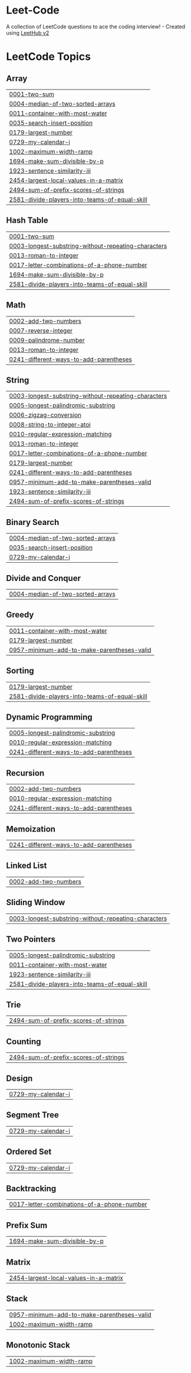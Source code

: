 # Leet-Code
A collection of LeetCode questions to ace the coding interview! - Created using [LeetHub v2](https://github.com/arunbhardwaj/LeetHub-2.0)

<!---LeetCode Topics Start-->
# LeetCode Topics
## Array
|  |
| ------- |
| [0001-two-sum](https://github.com/YasirY-ux/Leet-Code/tree/master/0001-two-sum) |
| [0004-median-of-two-sorted-arrays](https://github.com/YasirY-ux/Leet-Code/tree/master/0004-median-of-two-sorted-arrays) |
| [0011-container-with-most-water](https://github.com/YasirY-ux/Leet-Code/tree/master/0011-container-with-most-water) |
| [0035-search-insert-position](https://github.com/YasirY-ux/Leet-Code/tree/master/0035-search-insert-position) |
| [0179-largest-number](https://github.com/YasirY-ux/Leet-Code/tree/master/0179-largest-number) |
| [0729-my-calendar-i](https://github.com/YasirY-ux/Leet-Code/tree/master/0729-my-calendar-i) |
| [1002-maximum-width-ramp](https://github.com/YasirY-ux/Leet-Code/tree/master/1002-maximum-width-ramp) |
| [1694-make-sum-divisible-by-p](https://github.com/YasirY-ux/Leet-Code/tree/master/1694-make-sum-divisible-by-p) |
| [1923-sentence-similarity-iii](https://github.com/YasirY-ux/Leet-Code/tree/master/1923-sentence-similarity-iii) |
| [2454-largest-local-values-in-a-matrix](https://github.com/YasirY-ux/Leet-Code/tree/master/2454-largest-local-values-in-a-matrix) |
| [2494-sum-of-prefix-scores-of-strings](https://github.com/YasirY-ux/Leet-Code/tree/master/2494-sum-of-prefix-scores-of-strings) |
| [2581-divide-players-into-teams-of-equal-skill](https://github.com/YasirY-ux/Leet-Code/tree/master/2581-divide-players-into-teams-of-equal-skill) |
## Hash Table
|  |
| ------- |
| [0001-two-sum](https://github.com/YasirY-ux/Leet-Code/tree/master/0001-two-sum) |
| [0003-longest-substring-without-repeating-characters](https://github.com/YasirY-ux/Leet-Code/tree/master/0003-longest-substring-without-repeating-characters) |
| [0013-roman-to-integer](https://github.com/YasirY-ux/Leet-Code/tree/master/0013-roman-to-integer) |
| [0017-letter-combinations-of-a-phone-number](https://github.com/YasirY-ux/Leet-Code/tree/master/0017-letter-combinations-of-a-phone-number) |
| [1694-make-sum-divisible-by-p](https://github.com/YasirY-ux/Leet-Code/tree/master/1694-make-sum-divisible-by-p) |
| [2581-divide-players-into-teams-of-equal-skill](https://github.com/YasirY-ux/Leet-Code/tree/master/2581-divide-players-into-teams-of-equal-skill) |
## Math
|  |
| ------- |
| [0002-add-two-numbers](https://github.com/YasirY-ux/Leet-Code/tree/master/0002-add-two-numbers) |
| [0007-reverse-integer](https://github.com/YasirY-ux/Leet-Code/tree/master/0007-reverse-integer) |
| [0009-palindrome-number](https://github.com/YasirY-ux/Leet-Code/tree/master/0009-palindrome-number) |
| [0013-roman-to-integer](https://github.com/YasirY-ux/Leet-Code/tree/master/0013-roman-to-integer) |
| [0241-different-ways-to-add-parentheses](https://github.com/YasirY-ux/Leet-Code/tree/master/0241-different-ways-to-add-parentheses) |
## String
|  |
| ------- |
| [0003-longest-substring-without-repeating-characters](https://github.com/YasirY-ux/Leet-Code/tree/master/0003-longest-substring-without-repeating-characters) |
| [0005-longest-palindromic-substring](https://github.com/YasirY-ux/Leet-Code/tree/master/0005-longest-palindromic-substring) |
| [0006-zigzag-conversion](https://github.com/YasirY-ux/Leet-Code/tree/master/0006-zigzag-conversion) |
| [0008-string-to-integer-atoi](https://github.com/YasirY-ux/Leet-Code/tree/master/0008-string-to-integer-atoi) |
| [0010-regular-expression-matching](https://github.com/YasirY-ux/Leet-Code/tree/master/0010-regular-expression-matching) |
| [0013-roman-to-integer](https://github.com/YasirY-ux/Leet-Code/tree/master/0013-roman-to-integer) |
| [0017-letter-combinations-of-a-phone-number](https://github.com/YasirY-ux/Leet-Code/tree/master/0017-letter-combinations-of-a-phone-number) |
| [0179-largest-number](https://github.com/YasirY-ux/Leet-Code/tree/master/0179-largest-number) |
| [0241-different-ways-to-add-parentheses](https://github.com/YasirY-ux/Leet-Code/tree/master/0241-different-ways-to-add-parentheses) |
| [0957-minimum-add-to-make-parentheses-valid](https://github.com/YasirY-ux/Leet-Code/tree/master/0957-minimum-add-to-make-parentheses-valid) |
| [1923-sentence-similarity-iii](https://github.com/YasirY-ux/Leet-Code/tree/master/1923-sentence-similarity-iii) |
| [2494-sum-of-prefix-scores-of-strings](https://github.com/YasirY-ux/Leet-Code/tree/master/2494-sum-of-prefix-scores-of-strings) |
## Binary Search
|  |
| ------- |
| [0004-median-of-two-sorted-arrays](https://github.com/YasirY-ux/Leet-Code/tree/master/0004-median-of-two-sorted-arrays) |
| [0035-search-insert-position](https://github.com/YasirY-ux/Leet-Code/tree/master/0035-search-insert-position) |
| [0729-my-calendar-i](https://github.com/YasirY-ux/Leet-Code/tree/master/0729-my-calendar-i) |
## Divide and Conquer
|  |
| ------- |
| [0004-median-of-two-sorted-arrays](https://github.com/YasirY-ux/Leet-Code/tree/master/0004-median-of-two-sorted-arrays) |
## Greedy
|  |
| ------- |
| [0011-container-with-most-water](https://github.com/YasirY-ux/Leet-Code/tree/master/0011-container-with-most-water) |
| [0179-largest-number](https://github.com/YasirY-ux/Leet-Code/tree/master/0179-largest-number) |
| [0957-minimum-add-to-make-parentheses-valid](https://github.com/YasirY-ux/Leet-Code/tree/master/0957-minimum-add-to-make-parentheses-valid) |
## Sorting
|  |
| ------- |
| [0179-largest-number](https://github.com/YasirY-ux/Leet-Code/tree/master/0179-largest-number) |
| [2581-divide-players-into-teams-of-equal-skill](https://github.com/YasirY-ux/Leet-Code/tree/master/2581-divide-players-into-teams-of-equal-skill) |
## Dynamic Programming
|  |
| ------- |
| [0005-longest-palindromic-substring](https://github.com/YasirY-ux/Leet-Code/tree/master/0005-longest-palindromic-substring) |
| [0010-regular-expression-matching](https://github.com/YasirY-ux/Leet-Code/tree/master/0010-regular-expression-matching) |
| [0241-different-ways-to-add-parentheses](https://github.com/YasirY-ux/Leet-Code/tree/master/0241-different-ways-to-add-parentheses) |
## Recursion
|  |
| ------- |
| [0002-add-two-numbers](https://github.com/YasirY-ux/Leet-Code/tree/master/0002-add-two-numbers) |
| [0010-regular-expression-matching](https://github.com/YasirY-ux/Leet-Code/tree/master/0010-regular-expression-matching) |
| [0241-different-ways-to-add-parentheses](https://github.com/YasirY-ux/Leet-Code/tree/master/0241-different-ways-to-add-parentheses) |
## Memoization
|  |
| ------- |
| [0241-different-ways-to-add-parentheses](https://github.com/YasirY-ux/Leet-Code/tree/master/0241-different-ways-to-add-parentheses) |
## Linked List
|  |
| ------- |
| [0002-add-two-numbers](https://github.com/YasirY-ux/Leet-Code/tree/master/0002-add-two-numbers) |
## Sliding Window
|  |
| ------- |
| [0003-longest-substring-without-repeating-characters](https://github.com/YasirY-ux/Leet-Code/tree/master/0003-longest-substring-without-repeating-characters) |
## Two Pointers
|  |
| ------- |
| [0005-longest-palindromic-substring](https://github.com/YasirY-ux/Leet-Code/tree/master/0005-longest-palindromic-substring) |
| [0011-container-with-most-water](https://github.com/YasirY-ux/Leet-Code/tree/master/0011-container-with-most-water) |
| [1923-sentence-similarity-iii](https://github.com/YasirY-ux/Leet-Code/tree/master/1923-sentence-similarity-iii) |
| [2581-divide-players-into-teams-of-equal-skill](https://github.com/YasirY-ux/Leet-Code/tree/master/2581-divide-players-into-teams-of-equal-skill) |
## Trie
|  |
| ------- |
| [2494-sum-of-prefix-scores-of-strings](https://github.com/YasirY-ux/Leet-Code/tree/master/2494-sum-of-prefix-scores-of-strings) |
## Counting
|  |
| ------- |
| [2494-sum-of-prefix-scores-of-strings](https://github.com/YasirY-ux/Leet-Code/tree/master/2494-sum-of-prefix-scores-of-strings) |
## Design
|  |
| ------- |
| [0729-my-calendar-i](https://github.com/YasirY-ux/Leet-Code/tree/master/0729-my-calendar-i) |
## Segment Tree
|  |
| ------- |
| [0729-my-calendar-i](https://github.com/YasirY-ux/Leet-Code/tree/master/0729-my-calendar-i) |
## Ordered Set
|  |
| ------- |
| [0729-my-calendar-i](https://github.com/YasirY-ux/Leet-Code/tree/master/0729-my-calendar-i) |
## Backtracking
|  |
| ------- |
| [0017-letter-combinations-of-a-phone-number](https://github.com/YasirY-ux/Leet-Code/tree/master/0017-letter-combinations-of-a-phone-number) |
## Prefix Sum
|  |
| ------- |
| [1694-make-sum-divisible-by-p](https://github.com/YasirY-ux/Leet-Code/tree/master/1694-make-sum-divisible-by-p) |
## Matrix
|  |
| ------- |
| [2454-largest-local-values-in-a-matrix](https://github.com/YasirY-ux/Leet-Code/tree/master/2454-largest-local-values-in-a-matrix) |
## Stack
|  |
| ------- |
| [0957-minimum-add-to-make-parentheses-valid](https://github.com/YasirY-ux/Leet-Code/tree/master/0957-minimum-add-to-make-parentheses-valid) |
| [1002-maximum-width-ramp](https://github.com/YasirY-ux/Leet-Code/tree/master/1002-maximum-width-ramp) |
## Monotonic Stack
|  |
| ------- |
| [1002-maximum-width-ramp](https://github.com/YasirY-ux/Leet-Code/tree/master/1002-maximum-width-ramp) |
<!---LeetCode Topics End-->